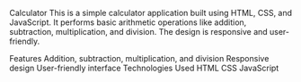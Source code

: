 Calculator
This is a simple calculator application built using HTML, CSS, and JavaScript. 
It performs basic arithmetic operations like addition, subtraction, multiplication, and division. The design is responsive and user-friendly.

Features
Addition, subtraction, multiplication, and division
Responsive design
User-friendly interface
Technologies Used
HTML
CSS
JavaScript
